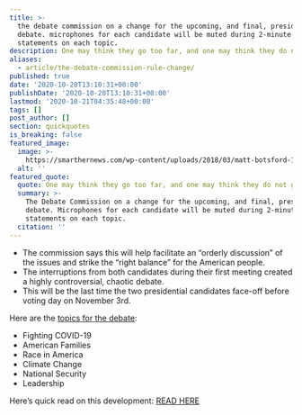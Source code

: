 ```yaml
---
title: >-
  the debate commission on a change for the upcoming, and final, presidential
  debate. microphones for each candidate will be muted during 2-minute opening
  statements on each topic.
description: One may think they go too far, and one may think they do not go far enough.
aliases:
  - article/the-debate-commission-rule-change/
published: true
date: '2020-10-20T13:10:31+00:00'
publishDate: '2020-10-20T13:10:31+00:00'
lastmod: '2020-10-21T04:35:48+00:00'
tags: []
post_author: []
section: quickquotes
is_breaking: false
featured_image:
  image: >-
    https://smarthernews.com/wp-content/uploads/2018/03/matt-botsford-197870-unsplash-scaled.jpg
  alt: ''
featured_quote:
  quote: One may think they go too far, and one may think they do not go far enough.
  summary: >-
    The Debate Commission on a change for the upcoming, and final, presidential
    debate. Microphones for each candidate will be muted during 2-minute opening
    statements on each topic.
  citation: ''
---
```

*   The commission says this will help facilitate an “orderly discussion” of the issues and strike the “right balance” for the American people.
*   The interruptions from both candidates during their first meeting created a highly controversial, chaotic debate.
*   This will be the last time the two presidential candidates face-off before voting day on November 3rd.

Here are the [topics for the debate](\"https://www.debates.org/2020/10/16/moderator-announces-topics-for-oct-22-presidential-debate/\"):

*   Fighting COVID-19
*   American Families
*   Race in America
*   Climate Change
*   National Security
*   Leadership

Here’s quick read on this development: [READ HERE](\"https://www.npr.org/2020/10/19/925605044/candidates-will-have-some-uninterrupted-time-in-final-presidential-debate\")
